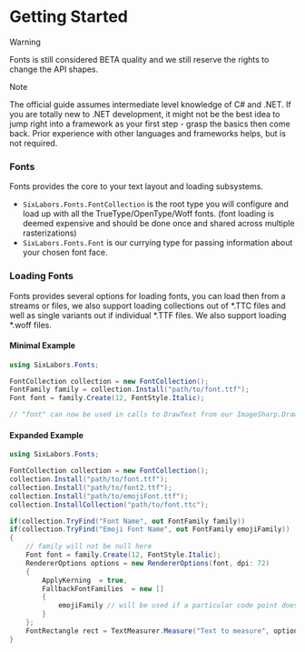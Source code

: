 # Getting Started

>[!WARNING]
>Fonts is still considered BETA quality and we still reserve the rights to change the API shapes.

>[!NOTE]
>The official guide assumes intermediate level knowledge of C# and .NET. If you are totally new to .NET development, it might not be the best idea to jump right into a framework as your first step - grasp the basics then come back. Prior experience with other languages and frameworks helps, but is not required.

### Fonts

Fonts provides the core to your text layout and loading subsystems.

- `SixLabors.Fonts.FontCollection` is the root type you will configure and load up with all the TrueType/OpenType/Woff fonts. (font loading is deemed expensive and should be done once and shared across multiple rasterizations)
- `SixLabors.Fonts.Font` is our currying type for passing information about your chosen font face.

### Loading Fonts

Fonts provides several options for loading fonts, you can load then from a streams or files, we also support loading collections out of *.TTC files and well as single variants out if individual *.TTF files. We also support loading *.woff files.

#### Minimal Example

```c#
using SixLabors.Fonts;

FontCollection collection = new FontCollection();
FontFamily family = collection.Install("path/to/font.ttf");
Font font = family.Create(12, FontStyle.Italic);

// "font" can now be used in calls to DrawText from our ImageSharp.Drawing library.

```

#### Expanded Example 

```c#
using SixLabors.Fonts;

FontCollection collection = new FontCollection();
collection.Install("path/to/font.ttf");
collection.Install("path/to/font2.ttf");
collection.Install("path/to/emojiFont.ttf");
collection.InstallCollection("path/to/font.ttc");

if(collection.TryFind("Font Name", out FontFamily family))
if(collection.TryFind("Emoji Font Name", out FontFamily emojiFamily))
{
    // family will not be null here
    Font font = family.Create(12, FontStyle.Italic);
    RendererOptions options = new RendererOptions(font, dpi: 72)
    {
        ApplyKerning  = true, 
        FallbackFontFamilies  = new []
        {
            emojiFamily // will be used if a particular code point doesn't exist in the font passed into the constructor. (e.g. emoji)
        }
    };
    FontRectangle rect = TextMeasurer.Measure("Text to measure", options);
}
```